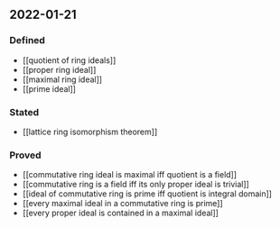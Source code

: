 ## 2022-01-21
### Defined
- [[quotient of ring ideals]]
- [[proper ring ideal]]
- [[maximal ring ideal]]
- [[prime ideal]]
### Stated
- [[lattice ring isomorphism theorem]]
### Proved
- [[commutative ring ideal is maximal iff quotient is a field]]
- [[commutative ring is a field iff its only proper ideal is trivial]]
- [[ideal of commutative ring is prime iff quotient is integral domain]]
- [[every maximal ideal in a commutative ring is prime]]
- [[every proper ideal is contained in a maximal ideal]]
